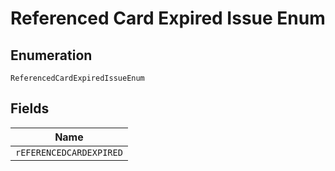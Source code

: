 
# Referenced Card Expired Issue Enum

## Enumeration

`ReferencedCardExpiredIssueEnum`

## Fields

| Name |
|  --- |
| `rEFERENCEDCARDEXPIRED` |

